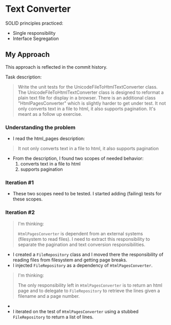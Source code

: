 # Text Converter

SOLID principles practiced:
* Single responsibility
* Interface Segregation

## My Approach

This approach is reflected in the commit history.

Task description:
> Write the unit tests for the UnicodeFileToHtmlTextConverter class. The UnicodeFileToHtmlTextConverter class is designed to reformat a plain text file for display in a browser. There is an additional class "HtmlPagesConverter" which is slightly harder to get under test. It not only converts text in a file to html, it also supports pagination. It's meant as a follow up exercise.

### Understanding the problem
* I read the html_pages description:
 >  It not only converts text in a file to html, it also supports pagination
 
* From the description, I found two scopes of needed behavior:
  1. converts text in a file to html
  2. supports pagination
 
### Iteration #1
* These two scopes need to be tested. I started adding (failing) tests for these scopes.

### Iteration #2
> I'm thinking:
> 
> `HtmlPagesConverter` is dependent from an external systems (filesystem to read files). I need to extract this responsibility to separate the pagination and text conversion responsibilities.

* I created a `FileRepository` class and I moved there the responsibility of reading files from filesystem and getting page breaks.
* I injected `FileRepository` as a dependency of `HtmlPagesConverter`.

> I'm thinking:
> 
>The only responsibility left in `HtmlPagesConverter` is to return an html page and to delegate to `FileRepository` to retrieve the lines given a filename and a page number. 
* 
* I iterated on the test of `HtmlPagesConverter` using a stubbed `FileRepository` to return a list of lines.